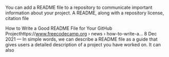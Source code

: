 You can add a README file to a repository to communicate important information about your project. A README, along with a repository license, citation file

How to Write a Good README File for Your GitHub Projecthttps://www.freecodecamp.org › news › how-to-write-a...
8 Dec 2021 — In simple words, we can describe a README file as a guide that gives users a detailed description of a project you have worked on. It can also